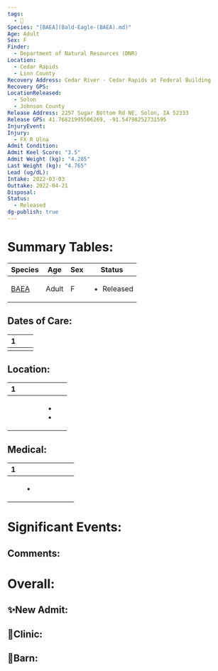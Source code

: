 ```yaml
---
tags:
  - 🦅
Species: "[BAEA](Bald-Eagle-(BAEA).md)"
Age: Adult
Sex: F
Finder:
  - Department of Natural Resources (DNR)
Location:
  - Cedar Rapids
  - Linn County
Recovery Address: Cedar River - Cedar Rapids at Federal Building
Recovery GPS: 
LocationReleased:
  - Solon
  - Johnson County
Release Address: 2257 Sugar Bottom Rd NE, Solon, IA 52333
Release GPS: 41.76821995506269, -91.54798252731595
InjuryEvent: 
Injury:
  - FX R Ulna
Admit Condition: 
Admit Keel Score: "3.5"
Admit Weight (kg): "4.285"
Last Weight (kg): "4.765"
Lead (ug/dL): 
Intake: 2022-03-03
Outtake: 2022-04-21
Disposal: 
Status:
  - Released
dg-publish: true
---
```


# Summary Tables:

| Species                                           | Age   | Sex | Status                     |
| ------------------------------------------------- | ----- | --- | -------------------------- |
| [BAEA](./Species/Bald-Eagle-(BAEA).md) | Adult | F   | <ul><li>Released</li></ul> |


## Dates of Care:

<div><table class="dataview table-view-table"><thead class="table-view-thead"><tr class="table-view-tr-header"><th class="table-view-th"><span></span><span class="dataview small-text">1</span></th><th class="table-view-th"><span></span></th><th class="table-view-th"><span></span></th></tr></thead><tbody class="table-view-tbody"><tr><td><span></span></td><td><span></span></td><td><span></span></td></tr></tbody></table></div>

## Location:
<div><table class="dataview table-view-table"><thead class="table-view-thead"><tr class="table-view-tr-header"><th class="table-view-th"><span></span><span class="dataview small-text">1</span></th><th class="table-view-th"><span></span></th><th class="table-view-th"><span></span></th><th class="table-view-th"><span></span></th><th class="table-view-th"><span></span></th><th class="table-view-th"><span></span></th></tr></thead><tbody class="table-view-tbody"><tr><td><span></span></td><td><span></span></td><td><span></span></td><td><span></span></td><td><ul class="dataview dataview-ul dataview-result-list-ul"><li class="dataview-result-list-li"><span></span></li><li class="dataview-result-list-li"><span></span></li></ul></td><td><span></span></td></tr></tbody></table></div>

## Medical:

<div><table class="dataview table-view-table"><thead class="table-view-thead"><tr class="table-view-tr-header"><th class="table-view-th"><span></span><span class="dataview small-text">1</span></th><th class="table-view-th"><span></span></th><th class="table-view-th"><span></span></th><th class="table-view-th"><span></span></th><th class="table-view-th"><span></span></th><th class="table-view-th"><span></span></th><th class="table-view-th"><span></span></th></tr></thead><tbody class="table-view-tbody"><tr><td><span></span></td><td><ul class="dataview dataview-ul dataview-result-list-ul"><li class="dataview-result-list-li"><span></span></li></ul></td><td><span></span></td><td><span></span></td><td><span></span></td><td><span></span></td><td><span></span></td></tr></tbody></table></div>

# Significant Events:


## Comments:


# Overall:

## ✨New Admit:



## 🏥Clinic:



## 🏡Barn:


